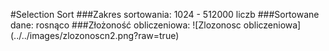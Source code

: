 #Selection Sort
###Zakres sortowania:
 1024 - 512000 liczb
###Sortowane dane:
rosnąco
###Złożoność obliczeniowa:
![Zlozonosc obliczeniowa]
(../../images/zlozonoscn2.png?raw=true)
